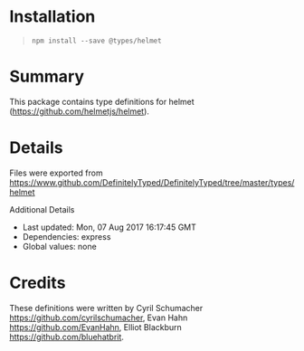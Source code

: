 # Installation
> `npm install --save @types/helmet`

# Summary
This package contains type definitions for helmet (https://github.com/helmetjs/helmet).

# Details
Files were exported from https://www.github.com/DefinitelyTyped/DefinitelyTyped/tree/master/types/helmet

Additional Details
 * Last updated: Mon, 07 Aug 2017 16:17:45 GMT
 * Dependencies: express
 * Global values: none

# Credits
These definitions were written by Cyril Schumacher <https://github.com/cyrilschumacher>, Evan Hahn <https://github.com/EvanHahn>, Elliot Blackburn <https://github.com/bluehatbrit>.
